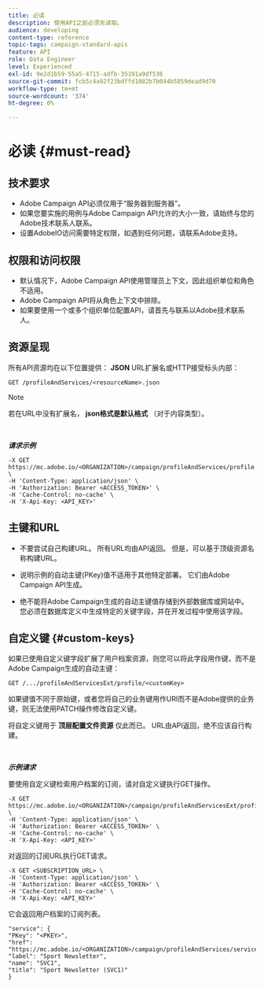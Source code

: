 ```yaml
---
title: 必读
description: 使用API之前必须先读取。
audience: developing
content-type: reference
topic-tags: campaign-standard-apis
feature: API
role: Data Engineer
level: Experienced
exl-id: 9e2d1b59-55a5-4715-adfb-35191a9df536
source-git-commit: fcb5c4a92f23bdffd1082b7b044b5859dead9d70
workflow-type: tm+mt
source-wordcount: '374'
ht-degree: 0%

---
```


# 必读 {#must-read}

## 技术要求

* Adobe Campaign API必须仅用于“服务器到服务器”。
* 如果您要实施的用例与Adobe Campaign API允许的大小一致，请始终与您的Adobe技术联系人联系。
* 设置AdobeIO访问需要特定权限，如遇到任何问题，请联系Adobe支持。

## 权限和访问权限

* 默认情况下，Adobe Campaign API使用管理员上下文，因此组织单位和角色不适用。
* Adobe Campaign API将从角色上下文中排除。
* 如果要使用一个或多个组织单位配置API，请首先与联系以Adobe技术联系人。

## 资源呈现

所有API资源均在以下位置提供： **JSON** URL扩展名或HTTP接受标头内部：

`GET /profileAndServices/<resourceName>.json`

>[!NOTE]
>
>若在URL中没有扩展名， **json格式是默认格式** （对于内容类型）。

<br/>

***请求示例***

```
-X GET https://mc.adobe.io/<ORGANIZATION>/campaign/profileAndServices/profile.json \
-H 'Content-Type: application/json' \
-H 'Authorization: Bearer <ACCESS_TOKEN>' \
-H 'Cache-Control: no-cache' \
-H 'X-Api-Key: <API_KEY>'
```

## 主键和URL

* 不要尝试自己构建URL。 所有URL均由API返回。 但是，可以基于顶级资源名称构建URL。

* 说明示例的自动主键(PKey)值不适用于其他特定部署。 它们由Adobe Campaign API生成。

* 绝不能将Adobe Campaign生成的自动主键值存储到外部数据库或网站中。 您必须在数据库定义中生成特定的关键字段，并在开发过程中使用该字段。

## 自定义键 {#custom-keys}

如果已使用自定义键字段扩展了用户档案资源，则您可以将此字段用作键，而不是Adobe Campaign生成的自动主键：

`GET /.../profileAndServicesExt/profile/<customKey>`

如果键值不同于原始键，或者您将自己的业务键用作URI而不是Adobe提供的业务键，则无法使用PATCH操作修改自定义键。

将自定义键用于 **顶层配置文件资源** 仅此而已。 URL由API返回，绝不应该自行构建。

<br/>

***示例请求***

要使用自定义键检索用户档案的订阅，请对自定义键执行GET操作。

```
-X GET https://mc.adobe.io/<ORGANIZATION>/campaign/profileAndServicesExt/profile/<customKey> \
-H 'Content-Type: application/json' \
-H 'Authorization: Bearer <ACCESS_TOKEN>' \
-H 'Cache-Control: no-cache' \
-H 'X-Api-Key: <API_KEY>'
```

对返回的订阅URL执行GET请求。

```
-X GET <SUBSCRIPTION_URL> \
-H 'Content-Type: application/json' \
-H 'Authorization: Bearer <ACCESS_TOKEN>' \
-H 'Cache-Control: no-cache' \
-H 'X-Api-Key: <API_KEY>'
```

它会返回用户档案的订阅列表。

```
"service": {
"PKey": "<PKEY>",
"href": "https://mc.adobe.io/<ORGANIZATION>/campaign/profileAndServices/service/<PKEY>",
"label": "Sport Newsletter",
"name": "SVC1",
"title": "Sport Newsletter (SVC1)"
}
```
